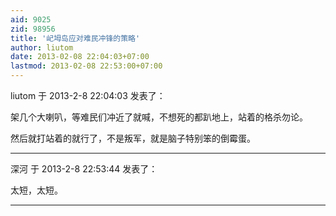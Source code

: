 ```yaml
---
aid: 9025
zid: 98956
title: '屺坶岛应对难民冲锋的策略'
author: liutom
date: 2013-02-08 22:04:03+07:00
lastmod: 2013-02-08 22:53:00+07:00
---
```


liutom 于 2013-2-8 22:04:03 发表了：

架几个大喇叭，等难民们冲近了就喊，不想死的都趴地上，站着的格杀勿论。

然后就打站着的就行了，不是叛军，就是脑子特别笨的倒霉蛋。

---------

深河 于 2013-2-8 22:53:44 发表了：

太短，太短。

---------

